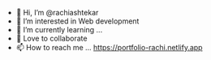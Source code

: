 - 👋 Hi, I’m @rachiashtekar
- 👀 I’m interested in Web development
- 🌱 I’m currently learning ...
- 💞️ Love to collaborate
- 📫 How to reach me ... https://portfolio-rachi.netlify.app

<!---
rachiashtekar/rachiashtekar is a ✨ special ✨ repository because its `README.md` (this file) appears on your GitHub profile.
You can click the Preview link to take a look at your changes.
--->
